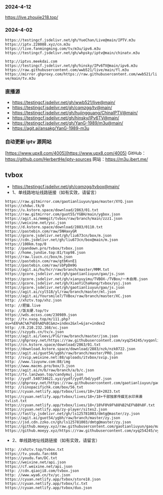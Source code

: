 ### 2024-4-12
https://live.zhoujie218.top/
### 2024-4-02
```
https://testingcf.jsdelivr.net/gh/YueChan/Live@main/IPTV.m3u
https://iptv.228088.xyz/cn.m3u
https://live.fanmingming.com/tv/m3u/ipv6.m3u
https://testingcf.jsdelivr.net/gh/whpsky/iptv@main/chinatv.m3u
```
`http://iptvs.meekdai.com`
`https://testingcf.jsdelivr.net/gh/hinsky/IPv6TV@main/ipv6.m3u`
`https://raw.githubusercontent.com/wwb521/live/main/fl.m3u`
`https://mirror.ghproxy.com/https://raw.githubusercontent.com/wwb521/live/main/tv.m3u`

### 直播源
- https://testingcf.jsdelivr.net/gh/wwb521/live@main/
- https://testingcf.jsdelivr.net/gh/cqmzgg/tv@main/
- https://testingcf.jsdelivr.net/gh/hujingguang/ChinaIPTV@main/
- https://testingcf.jsdelivr.net/gh/hinsky/IPv6TV@main/
- https://testingcf.jsdelivr.net/gh/YanG-1989/m3u@main/
- https://agit.ai/ansakg/YanG-1989-m3u

### 自动更新 iptv 源网站
[https://www.upx8.com/4005](https://www.upx8.com/4005)
GitHub：https://github.com/HerbertHe/iptv-sources
网站：https://m3u.ibert.me/

## tvbox
- https://testingcf.jsdelivr.net/gh/cqmzgg/tvbox@main/
- 1、单线路地址线路链接（如有实效，请留言）
```
https://raw.gitmirror.com/gaotianliuyun/gao/master/XYQ.json
https://xhdwc.tk/0
https://u.kstore.space/download/2863/01.txt
https://raw.gitmirror.com/guot55/YGBH/main/ygbox.json
https://agit.ai/mmmgit/tvbox/raw/branch/main/zzz1.json
https://weixine.net/ysc.json
https://d.kstore.space/download/2883/0110.txt
https://pastebin.com/raw/5NHaxyGR
https://gcore.jsdelivr.net/gh/liu673cn/box/m.json
https://cdn.jsdelivr.net/gh/liu673cn/box@main/m.json
https://100km.top/0
http: //pandown.pro/tvbox/tvbox.json
http: //home.jundie.top:81/top98.json
https://raw.liucn.cc/box/m.json
https://pastebin.com/raw/gtbKvnE1
https://pastebin.com/raw/sbPpDm9G
https://agit.ai/hu/hcr/raw/branch/master/MMM.txt
https://gcore.jsdelivr.net/gh/gaotianliuyun/gao/js.json
https://gcore.jsdelivr.net/gh/xianyuyimu/TVBOX-/TVBox/一木自用.json
https://gcore.jsdelivr.net/gh/XiaoYiChaHang/tvbox/ysj.json
https://gcore.jsdelivr.net/gh/gaotianliuyun/gao/js.json
https://agit.ai/cyl518/yl/raw/branch/master/ml.json
https://agit.ai/Yoursmile7/TVBox/raw/branch/master/XC.json
http: //xhztv.top/xhz.json
http: //肥猫.live
http: //饭太硬.top/tv
https://wds.ecsxs.com/230989.json
http: //tv.nxog.top/m/111.php?ou=%E6%AC%A7%E6%AD%8C&mz=index2&xl=&jar=index2
http: //8.210.232.168/xc.json
https://szyyds.cn/tv/x.json
https://agit.ai/leevi/PlG/raw/branch/master/jsm.json
https://ghproxy.net/https://raw.githubusercontent.com/xyq254245/xyqonlinerule/main/XYQTVBox.json
https://cn.kstore.space/download/2863/01.txt
https://download.kstore.space/download/2883/nzk/nzk0722.json
https://agit.ai/guot54/ygbh/raw/branch/master/PRO.json
http: //svip.weixine.net:88/uploads/itvbox/svip.json
http: //www.liuyunw.com:88/img
https://www.macms.pro/box/3.json
https://agit.ai/n/b/raw/branch/a/b/c.json
https://tv.lan2wan.top/candymuj.json
http: //yydf.540734621.xyz/yydf/yydf/bd/yydf.json
https://ghproxy.net/https://raw.githubusercontent.com/gaotianliuyun/gao/master/js.json
http: //sinopacifichk.com/box/56.txt
https://cyuan.netlify.app/tvbox/lives/18+/18+2023.txt
https://cyuan.netlify.app/tvbox/lives/18+/18+千部独家传媒无水印来袭tvlist.txt
https://cyuan.netlify.app/tvbox/lives/18+/18%F0%9F%88%B2%EF%B8%8F.txt
https://cyuan.netlify.app/zy-player/sites2.json
https://fastly.jsdelivr.net/gh/ls125781003/dmtg@master/zy.json
https://agit.ai/guot54/ygbh/raw/branch/master/zy.json
https://jsd.cdn.zzko.cn/gh/ls125781003/dmtg@master/zy.json
https://github.moeyy.xyz/raw.githubusercontent.com/gaotianliuyun/gao/master/0827.json
https://github.moeyy.xyz/https://raw.githubusercontent.com/xyq254245/xyqonlinerule/main/XYQTVBox.json
```
- 2、单线路地址线路链接（如有实效，请留言）
```
http: //xhztv.top/tvbox.txt
https://tv.youdu.fan:666
https://youdu.fan/DC.txt
https://weixine.net/api.json
https://cf.weixine.net/api.json
http: //cdn.qiaoji8.com/tvbox.json
http: //www.wya6.cn/tv/yc.json
https://cyuan.netlify.app/tvbox/store18.json
https://cyuan.netlify.app/tvbox/lc.txt
https://cyuan.netlify.app/tvbox/duo.json
```


